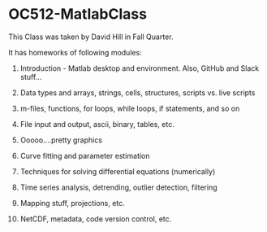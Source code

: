 # OC512-MatlabClass
This Class was taken by David Hill in Fall Quarter. 

It has homeworks of following modules:

1. Introduction - Matlab desktop and environment. Also, GitHub and Slack stuff...

2. Data types and arrays, strings, cells, structures, scripts vs. live scripts

3. m-files, functions, for loops, while loops, if statements, and so on

4. File input and output, ascii, binary, tables, etc.

5. Ooooo....pretty graphics

6. Curve fitting and parameter estimation

7. Techniques for solving differential equations (numerically)

8. Time series analysis, detrending, outlier detection, filtering 

9. Mapping stuff, projections, etc.

10. NetCDF, metadata, code version control, etc.
